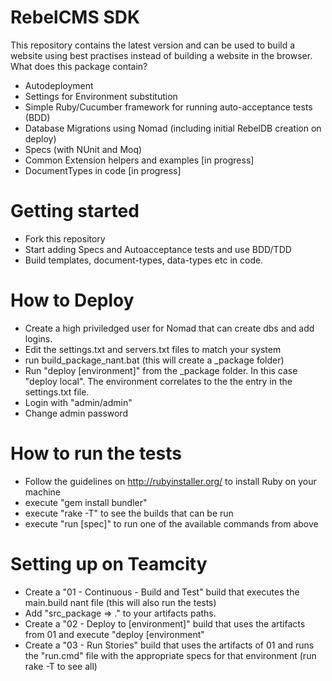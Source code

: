 RebelCMS SDK
============

This repository contains the latest version and can be used to build a website using best practises instead of building a website in the browser.
What does this package contain?

*	Autodeployment
*	Settings for Environment substitution
*	Simple Ruby/Cucumber framework for running auto-acceptance tests (BDD)
*	Database Migrations using Nomad (including initial RebelDB creation on deploy)
*	Specs (with NUnit and Moq)
*	Common Extension helpers and examples [in progress]
*	DocumentTypes in code [in progress]

Getting started
=============
*	Fork this repository
*	Start adding Specs and Autoacceptance tests and use BDD/TDD
* 	Build templates, document-types, data-types etc in code.

How to Deploy
=============

*	Create a high priviledged user for Nomad that can create dbs and add logins.
*	Edit the settings.txt and servers.txt files to match your system
*	run build_package_nant.bat (this will create a _package folder)
*	Run "deploy [environment]" from the _package folder. In this case "deploy local". The environment correlates to the the entry in the settings.txt file.
*	Login with "admin/admin"
*	Change admin password

How to run the tests
==============
*	Follow the guidelines on http://rubyinstaller.org/ to install Ruby on your machine
*	execute "gem install bundler"
*	execute "rake -T" to see the builds that can be run
*	execute "run [spec]" to run one of the available commands from above

Setting up on Teamcity
=================

*	Create a "01 - Continuous - Build and Test" build that executes the main.build nant file (this will also run the tests)
*	Add "src\_package => ." to your artifacts paths.
*	Create a "02 - Deploy to [environment]" build that uses the artifacts from 01 and execute "deploy [environment"  
*	Create a "03 - Run Stories" build that uses the artifacts of 01 and runs the "run.cmd" file with the appropriate specs for that environment (run rake -T to see all)